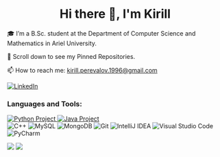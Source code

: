 <h1 align="center">Hi there 👋, I'm Kirill</h1>

🎓 I’m a B.Sc. student at the Department of Computer Science and Mathematics in Ariel University.

📌 Scroll down to see my Pinned Repositories.

📫 How to reach me: kirill.perevalov.1996@gmail.com
 
<a href="https://https://www.linkedin.com/in/kirill-perevalov-709177216/" title="Linkedin"><img alt="LinkedIn" src="https://img.shields.io/badge/linkedin%20-%230077B5.svg?&style=for-the-badge&logo=linkedin&logoColor=white"/></a>

### Languages and Tools:

<a href="https://github.com/JosefSo/Ex4_Pokemons.git" title="Python Project"><img alt="Python Project" src="https://img.shields.io/badge/python%20-%2314354C.svg?&style=for-the-badge&logo=python&logoColor=white"/>
<a href="https://github.com/SaliSharfman/Ex2_DirectedWeightedGraph.git" title="Java Project"><img alt="Java Project" src="https://img.shields.io/badge/java-%23ED8B00.svg?&style=for-the-badge&logo=java&logoColor=white"/></a></br>
<img alt="C++" src="https://img.shields.io/badge/c++%20-%2300599C.svg?&style=for-the-badge&logo=c%2B%2B&ogoColor=white"/> <img alt="MySQL" src="https://img.shields.io/badge/mysql-%2300f.svg?style=for-the-badge&logo=mysql&logoColor=white"/> <img alt="MongoDB"
src ="https://img.shields.io/badge/MongoDB-%234ea94b.svg?style=for-the-badge&logo=mongodb&logoColor=white"/>
<img alt="Git" src="https://img.shields.io/badge/git%20-%23F05033.svg?&style=for-the-badge&logo=git&logoColor=white"/> 
<img alt="IntelliJ IDEA" src="https://img.shields.io/badge/IntelliJIDEA-000000.svg?style=for-the-badge&logo=intellij-idea&logoColor=white"/>
<img alt="Visual Studio Code" src="https://img.shields.io/badge/VisualStudioCode-0078d7.svg?style=for-the-badge&logo=visual-studio-code&logoColor=white"/>
<img alt="PyCharm" src="https://img.shields.io/badge/pycharm-143?style=for-the-badge&logo=pycharm&logoColor=black&color=black&labelColor=green"/>

![](https://komarev.com/ghpvc/?username=Eran1801&style=flat-square)
![](https://hit.yhype.me/github/profile?user_id=46644036)
